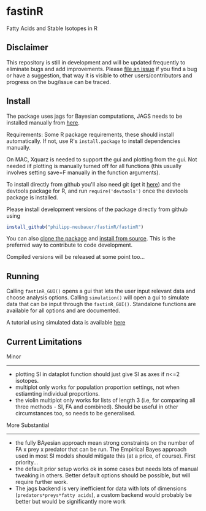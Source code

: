 fastinR
========

Fatty Acids and Stable Isotopes in R

Disclaimer
----------
This repository is still in development and will be updated frequently to eliminate bugs and add improvements. Please [file an issue](https://github.com/Philipp-Neubauer/fastinR/issues?milestone=1&state=open) if you find a bug or have a suggestion, that way it is visible to other users/contributors and progress on the bug/issue can be traced.

Install
-------

The package uses jags for Bayesian computations, JAGS needs to be installed manually from [here](http://sourceforge.net/projects/mcmc-jags/files/JAGS/3.x/).

Requirements: Some R package requirements, these should install automatically. If not, use R's ```install.package``` to install dependencies manually.

On MAC, Xquarz is needed to support the gui and plotting from the gui. Not needed iif plotting is manually turned off for all functions (this usually involves setting save=F manually in the function arguments).

To install directly from github you'll also need git (get it [here](http://git-scm.com/)) and the devtools package for R, and run ```require('devtools')``` once the devtools package is installed.

Please install development versions of the package directly from github using 
```R
install_github("philipp-neubauer/fastinR/fastinR")
```

You can also [clone the package](https://help.github.com/articles/fork-a-repo) and [install from source](http://stackoverflow.com/questions/1474081/how-do-i-install-an-r-package-from-source). This is the preferred way to contribute to code development.

Compiled versions will be released at some point too...

Running
-------

Calling ```fastinR_GUI()``` opens a gui that lets the user input relevant data and choose analysis options. Calling ```simulation()``` will open a gui to simulate data that can be input through the ```fastinR_GUI()```. Standalone functions are available for all options and are documented.

A tutorial using simulated data is available [here](http://figshare.com/articles/Estimating_diet_proportions_from_fatty_acids_and_stable_isotopes_the_fastinR_package/900392) 

Current Limitations
-------------------

Minor
**********

 - plotting SI in dataplot function should just give SI as axes if n<=2 isotopes. 
 - multiplot only works for population proportion settings, not when estiamting individual proportions.
 - the violin multiplot only works for lists of length 3 (i.e, for comparing all three methods - SI, FA and combined). Should be useful in other circumstances too, so needs to be generalised.
 
More Substantial
*************

 - the fully BAyesian approach mean strong constraints on the number of FA x prey x predator that can be run. The Empirical Bayes approach used in most SI models should mitigate this (at a price, of course). First priority...
 - the default prior setup works ok in some cases but needs lots of manual tweaking in others. Better default options should be possible, but will require further work.
 - The jags backend is very inefficient for data with lots of dimensions (```predators*preys*fatty acids```), a custom backend would probably be better but would be significantly more work
